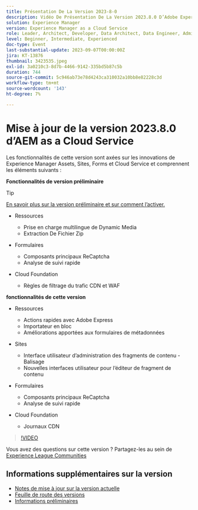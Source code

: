 ```yaml
---
title: Présentation De La Version 2023-8-0
description: Vidéo De Présentation De La Version 2023.8.0 D’Adobe Experience Manager as a Cloud Service
solution: Experience Manager
version: Experience Manager as a Cloud Service
role: Leader, Architect, Developer, Data Architect, Data Engineer, Admin, User
level: Beginner, Intermediate, Experienced
doc-type: Event
last-substantial-update: 2023-09-07T00:00:00Z
jira: KT-13876
thumbnail: 3423535.jpeg
exl-id: 3a0210c3-8d7b-4466-9142-335bd5b87c5b
duration: 744
source-git-commit: 5c946ab73e78d4243ca310032a10bb8e82228c3d
workflow-type: tm+mt
source-wordcount: '143'
ht-degree: 7%

---
```


# Mise à jour de la version 2023.8.0 d’AEM as a Cloud Service

Les fonctionnalités de cette version sont axées sur les innovations de Experience Manager Assets, Sites, Forms et Cloud Service et comprennent les éléments suivants :

**Fonctionnalités de version préliminaire**

>[!TIP]
>
>[En savoir plus sur la version préliminaire et sur comment l’activer.](https://experienceleague.adobe.com/docs/experience-manager-cloud-service/content/release-notes/prerelease.html)

* Ressources
   * Prise en charge multilingue de Dynamic Media
   * Extraction De Fichier Zip

* Formulaires
   * Composants principaux ReCaptcha
   * Analyse de suivi rapide

* Cloud Foundation
   * Règles de filtrage du trafic CDN et WAF

**fonctionnalités de cette version**

* Ressources
   * Actions rapides avec Adobe Express
   * Importateur en bloc
   * Améliorations apportées aux formulaires de métadonnées

* Sites
   * Interface utilisateur d’administration des fragments de contenu - Balisage
   * Nouvelles interfaces utilisateur pour l’éditeur de fragment de contenu

* Formulaires
   * Composants principaux ReCaptcha
   * Analyse de suivi rapide

* Cloud Foundation
   * Journaux CDN

>[!VIDEO](https://video.tv.adobe.com/v/3423535/?learn=on)

Vous avez des questions sur cette version ?  Partagez-les au sein de [Experience League Communities](https://adobe.ly/3syyBwe)

## Informations supplémentaires sur la version

* [Notes de mise à jour sur la version actuelle](https://experienceleague.adobe.com/docs/experience-manager-cloud-service/content/release-notes/home.html?lang=fr)
* [Feuille de route des versions](https://experienceleague.adobe.com/docs/experience-manager-release-information/aem-release-updates/update-releases-roadmap.html?lang=fr)
* [Informations préliminaires](https://experienceleague.adobe.com/docs/experience-manager-cloud-service/content/release-notes/prerelease.html)
